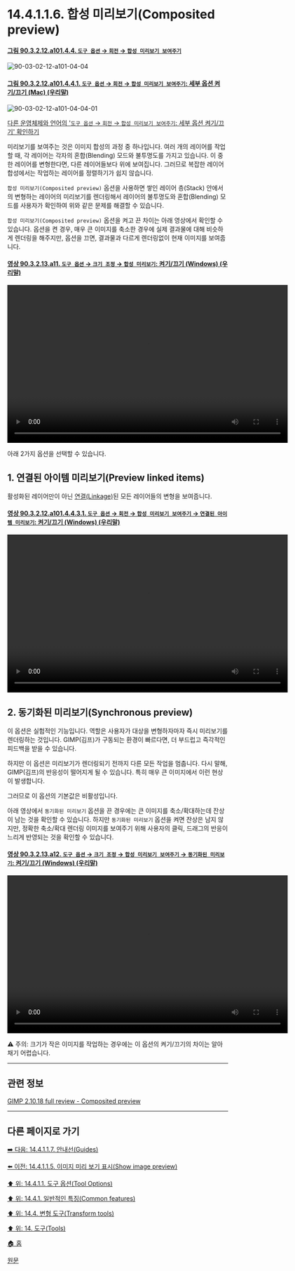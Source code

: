 # 14.4.1.1.6. 합성 미리보기(Composited preview)

<a id="90-03-02-12-a101-04-04"></a>

#### [그림 90.3.2.12.a101.4.4. `도구 옵션` → `회전` → `합성 미리보기 보여주기`](./90-03-02-12-rotate.md#90-03-02-12-a101-04-04)
![90-03-02-12-a101-04-04](https://github.com/wonder13662/gimp/assets/15767104/1746aafd-de8e-4f44-a33b-f0ceede77dfa)

<a id="90-03-02-12-a101-04-04-01"></a>

#### [그림 90.3.2.12.a101.4.4.1. `도구 옵션` → `회전` → `합성 미리보기 보여주기`: 세부 옵션 켜기/끄기 (Mac) (우리말)](./90-03-02-12-rotate.md#90-03-02-12-a101-04-04-01)
![90-03-02-12-a101-04-04-01](https://github.com/wonder13662/gimp/assets/15767104/87ba43f0-f283-4116-9d4e-d4956c04a819)

[다른 운영체제와 언어의 '`도구 옵션` → `회전` → `합성 미리보기 보여주기`: 세부 옵션 켜기/끄기' 확인하기](./90-03-02-12-rotate.md#90-03-02-12-a101-04-04-02)

미리보기를 보여주는 것은 이미지 합성의 과정 중 하나입니다. 여러 개의 레이어를 작업할 때, 각 레이어는 각자의 혼합(Blending) 모드와 불투명도를 가지고 있습니다. 이 중 한 레이어를 변형한다면, 다른 레이어들보다 위에 보여집니다. 그러므로 복잡한 레이어 합성에서는 작업하는 레이어를 정렬하기가 쉽지 않습니다.

`합성 미리보기(Composited preview)` 옵션을 사용하면 쌓인 레이어 층(Stack) 안에서의 변형하는 레이어의 미리보기를 렌더링해서 레이어의 불투명도와 혼합(Blending) 모드를 사용자가 확인하여 위와 같은 문제를 해결할 수 있습니다.

`합성 미리보기(Composited preview)` 옵션을 켜고 끈 차이는 아래 영상에서 확인할 수 있습니다. 옵션을 켠 경우, 매우 큰 이미지를 축소한 경우에 실제 결과물에 대해 비슷하게 렌더링을 해주지만, 옵션을 끄면, 결과물과 다르게 렌더링없이 현재 이미지를 보여줍니다.

<a id="90-03-02-13-a11"></a>

#### [영상 90.3.2.13.a11. `도구 옵션` → `크기 조정` → `합성 미리보기`: 켜기/끄기 (Windows) (우리말)](./90-03-02-13-scale.md#90-03-02-13-a11)
<video controls="controls" width="640" height="360" src="https://github.com/wonder13662/gimp/assets/15767104/119fd44c-b0ac-4eee-94d3-c0ef71788a9e"></video>

아래 2가지 옵션을 선택할 수 있습니다.

## 1. 연결된 아이템 미리보기(Preview linked items)
활성화된 레이어만이 아닌 [연결(Linkage)](./08-01-01-06-linkage_to_other_layers.md)된 모든 레이어들의 변형을 보여줍니다.

<a id="90-03-02-12-a101-04-04-03-01"></a>

#### [영상 90.3.2.12.a101.4.4.3.1. `도구 옵션` → `회전` → `합성 미리보기 보여주기` → `연결된 아이템 미리보기`: 켜기/끄기 (Windows) (우리말)](./90-03-02-12-rotate.md#90-03-02-12-a101-04-04-03-01)
<video controls="controls" width="640" height="360" src="https://github.com/wonder13662/gimp/assets/15767104/89dbfddd-5f21-4f47-9898-4a4acd5d8fa4"></video>

## 2. 동기화된 미리보기(Synchronous preview)
이 옵션은 실험적인 기능입니다. 역할은 사용자가 대상을 변형하자마자 즉시 미리보기를 렌더링하는 것입니다. GIMP(김프)가 구동되는 환경이 빠르다면, 더 부드럽고 즉각적인 피드백을 받을 수 있습니다.

하지만 이 옵션은 미리보기가 렌더링되기 전까지 다른 모든 작업을 멈춥니다. 다시 말해, GIMP(김프)의 반응성이 떨어지게 될 수 있습니다. 특히 매우 큰 이미지에서 이런 현상이 발생합니다. 

그러므로 이 옵션의 기본값은 비활성입니다.

아래 영상에서 `동기화된 미리보기` 옵션을 끈 경우에는 큰 이미지를 축소/확대하는데 잔상이 남는 것을 확인할 수 있습니다. 하지만 `동기화된 미리보기` 옵션을 켜면 잔상은 남지 않지만, 정확한 축소/확대 렌더링 이미지를 보여주기 위해 사용자의 클릭, 드래그의 반응이 느리게 반영되는 것을 확인할 수 있습니다.

<a id="90-03-02-13-a12"></a>

#### [영상 90.3.2.13.a12. `도구 옵션` → `크기 조정` → `합성 미리보기 보여주기` → `동기화된 미리보기`: 켜기/끄기 (Windows) (우리말)](./90-03-02-13-scale.md#90-03-02-13-a12)
<video controls="controls" width="640" height="360" src="https://github.com/wonder13662/gimp/assets/15767104/e37002c4-5c0d-41ea-ab96-6f1819745b37"></video>

⚠️ 주의: 크기가 작은 이미지를 작업하는 경우에는 이 옵션의 켜기/끄기의 차이는 알아채기 어렵습니다.

***

## 관련 정보

[GIMP 2.10.18 full review - Composited preview](https://librearts.org/2020/02/gimp-2-10-18-full-review/#composited-preview)

***

## 다른 페이지로 가기

[➡️ 다음: 14.4.1.1.7. 안내선(Guides)](./14-04-01-01-07-guides.md)

[⬅️ 이전: 14.4.1.1.5. 이미지 미리 보기 표시(Show image preview)](./14-04-01-01-05-show_image_preview.md)

[⬆️ 위: 14.4.1.1. 도구 옵션(Tool Options)](./14-04-01-01-00-tool_options.md)

[⬆️ 위: 14.4.1. 일반적인 특징(Common features)](./14-04-01-00-common-features.md)

[⬆️ 위: 14.4. 변형 도구(Transform tools)](./14-04-00-transform-tools.md)

[⬆️ 위: 14. 도구(Tools)](./14-00-tools.md)

[🏠 홈](./00-home.md)

[원문](https://docs.gimp.org/2.10/ko/gimp-tools-transform.html#composited-preview)